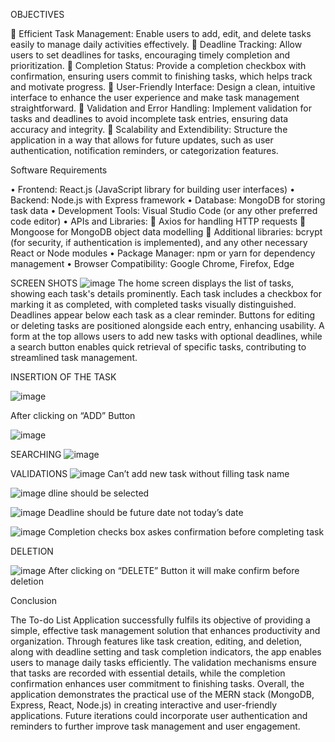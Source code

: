 OBJECTIVES

	Efficient Task Management: Enable users to add, edit, and delete tasks easily to manage daily activities effectively.
	Deadline Tracking: Allow users to set deadlines for tasks, encouraging timely completion and prioritization.
	Completion Status: Provide a completion checkbox with confirmation, ensuring users commit to finishing tasks, which helps track and motivate progress.
	User-Friendly Interface: Design a clean, intuitive interface to enhance the user experience and make task management straightforward.
	Validation and Error Handling: Implement validation for tasks and deadlines to avoid incomplete task entries, ensuring data accuracy and integrity.
	Scalability and Extendibility: Structure the application in a way that allows for future updates, such as user authentication, notification reminders, or categorization features.


Software Requirements

•	Frontend: React.js (JavaScript library for building user interfaces)
•	Backend: Node.js with Express framework
•	Database: MongoDB for storing task data
•	Development Tools: Visual Studio Code (or any other preferred code editor)
•	APIs and Libraries:
	Axios for handling HTTP requests
	Mongoose for MongoDB object data modelling
	Additional libraries: bcrypt (for security, if authentication is implemented), and any other necessary React or Node modules
•	Package Manager: npm or yarn for dependency management
•	Browser Compatibility: Google Chrome, Firefox, Edge

SCREEN SHOTS 
![image](https://github.com/user-attachments/assets/4b198781-66c2-4072-be44-f0ae10dab25a)
The home screen displays the list of tasks, showing each task's details prominently. Each task includes a checkbox for marking it as completed, with completed tasks visually distinguished. Deadlines appear below each task as a clear reminder. Buttons for editing or deleting tasks are positioned alongside each entry, enhancing usability. A form at the top allows users to add new tasks with optional deadlines, while a search button enables quick retrieval of specific tasks, contributing to streamlined task management.

INSERTION OF THE TASK

![image](https://github.com/user-attachments/assets/2a9aca6a-d503-431a-a864-2be815be273f)

After clicking on “ADD” Button

![image](https://github.com/user-attachments/assets/982784d2-2874-4d43-86ae-f57cd371e817)

SEARCHING 
![image](https://github.com/user-attachments/assets/37483f35-9a70-438e-ad8b-cace974decec)

 VALIDATIONS
 ![image](https://github.com/user-attachments/assets/ec39d4a0-1300-4966-95f1-dea927eb5bd8)
Can’t add new task without filling task name 

![image](https://github.com/user-attachments/assets/81cf8155-4f97-4c10-adc2-0c964ee1c61c)
dline should be selected

![image](https://github.com/user-attachments/assets/ea3bb5c3-bca2-4544-ac8c-ea4e3cd4b2d6)
Deadline should be future date not today’s  date

![image](https://github.com/user-attachments/assets/9313a4de-6e6d-4446-b17f-319d8029f892)
Completion checks box askes confirmation before completing task


DELETION

![image](https://github.com/user-attachments/assets/218a9ce7-603a-438c-a145-74bb43cfcea7)
After clicking on “DELETE” Button it will make confirm before deletion 

Conclusion

The To-do List Application successfully fulfils its objective of providing a simple, effective task management solution that enhances productivity and organization. Through features like task creation, editing, and deletion, along with deadline setting and task completion indicators, the app enables users to manage daily tasks efficiently. The validation mechanisms ensure that tasks are recorded with essential details, while the completion confirmation enhances user commitment to finishing tasks. Overall, the application demonstrates the practical use of the MERN stack (MongoDB, Express, React, Node.js) in creating interactive and user-friendly applications. Future iterations could incorporate user authentication and reminders to further improve task management and user engagement.

